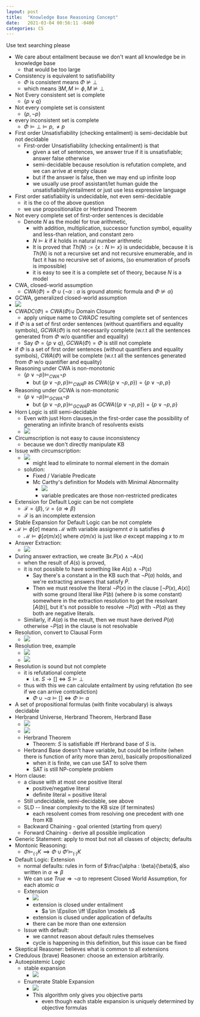 ```yaml
---
layout: post
title:  "Knowledge Base Reasoning Concept"
date:   2021-03-04 00:56:11 -0400
categories: CS
---
```

Use text searching please

* We care about entailment because we don't want all knowledge be in knowledge base
  * that would be too large
* Consistency is equivalent to satisfiability
  * $\Phi$ is consistent means $\Phi \not \models \bot$ 
  * which means $\exists M, M \models \phi, M \not \models \bot$
* Not Every consistent set is complete
  * $\{p \lor q\}$
* Not every complete set is consistent
  * $\{p, \neg p\}$
* every inconsistent set is complete
  * $\Phi \models \bot \models p, \neq p$
* First order Unsatisfiability (checking entailment) is semi-decidable but not decidable
  * First-order Unsatisfiability (checking entailment) is that 
    * given a set of sentences, we answer true if it is unsatisfiable; answer false otherwise
    * semi-decidable because resolution is refutation complete, and we can arrive at empty clause
    * but if the answer is false, then we may end up infinite loop
    * we usually use proof assistant/let human guide the unsatisfiability/entailment or just use less expressive language
* First order satisfiabiity is undecidable, not even semi-decidable
  * it is the co of the above question
  * we use propositionalize or Herbrand Theorem 
* Not every complete set of first-order sentences is decidable
  * Denote $N$ as the model for true arithmetic,
    * with addition, multiplication, successor function symbol, equality and less-than relation, and constant zero
    * $N \models k$ if $k$ holds in natural number arithmetic
    * It is proved that $Th(N) := \{x : N \models x\}$ is undecidable, because it is $Th(N)$ is not a recursive set and not recursive enumerable, and in fact it has no recursive set of axioms, (so enumeration of proofs is impossible)
    * it is easy to see it is a complete set of theory, because $N$ is a model
* CWA, closed-world assumption
  * $CWA(\Phi) = \Phi \cup \{ \neg \alpha : \alpha \text{ is ground atomic formula and } \Phi \not \models \alpha  \}$
* GCWA, generalized closed-world assumption
* ![](/assets/img/2021-03-04-21-42-16.png)
* $CWADC(\Phi) = CWA(\Phi) \cup$ Domain Closure
  * apply unique name to $CWADC$ resulting complete set of sentences
* if $\Phi$ is a set of first order sentences (without quantifiers and equality symbols), $GCWA(\Phi)$ is not necessarily complete (w.r.t all the sentences generated from $\Phi$ w/o quantifier and equality)
  * Say $\Phi=\{p \lor q\}$, $GCWA(\Phi) = \Phi$ is still not complete
* if $\Phi$ is a set of first order sentences (without quantifiers and equality symbols), $CWA(\Phi)$ will be complete (w.r.t all the sentences generated from $\Phi$ w/o quantifier and equality)
* Reasoning under CWA is non-monotonic
  * $\{p \lor \neg p\} \models_{CWA} \neg p$ 
    * but $\{p \lor \neg p, p\} \models_{CWA} p$ as $CWA(\{p \lor \neg p, p\}) = \{p \lor \neg p, p\}$
* Reasoning under GCWA is non-monotonic
  * $\{p \lor \neg p\} \models_{GCWA} \neg p$ 
    * but $\{p \lor \neg p, p\} \models_{GCWA} p$ as $GCWA(\{p \lor \neg p, p\}) = \{p \lor \neg p, p\}$
* Horn Logic is still semi-decidable
  * Even with just Horn clauses,in the first-order case the possibility of generating an infinite branch of resolvents exists
  * ![](/assets/img/2021-03-05-10-13-41.png)
* Circumscription is not easy to cause inconsistency
  * because we don't directly manipulate KB
* Issue with circumscription:
  * ![](/assets/img/2021-03-05-10-22-21.png)
    * might lead to eliminate to normal element in the domain
  * solution: 
    * Fixed / Variable Predicate
    * Mc Carthy's definition for Models with Minimal Abnormality
      * ![](/assets/img/2021-03-09-11-16-42.png)
      * variable predicates are those non-restricted predicates
* Extension for Default Logic can be not complete
  * $\mathcal{F} = \{\beta\}, \mathcal{D} = \{ \alpha \Rightarrow \beta \}$
  * $\mathcal{F}$ is an incomplete extension
* Stable Expansion for Default Logic can be not complete
* $\mathcal{M} \models \phi [\sigma]$ means $\mathcal{M}$ with variable assignemnt $\sigma$ is satisfies $\phi$ 
  * $\mathcal{M} \models \phi [\sigma(m/x)]$ where $\sigma(m/x)$ is just like $\sigma$ except mapping $x$ to $m$
* Answer Extraction:
  * ![](/assets/img/2021-03-08-23-56-00.png)
* During answer extraction, we create $\exists x. P(x) \land \neg A(x)$
  * when the result of $A(s)$ is proved,
  * it is not possible to have something like $A(s) \land \neg P(s)$
    * Say there's a constant a in the KB such that $\neg P(a)$ holds, and we're extracting answers that satisfy $P$. 
    * Then we must resolve the literal $\neg P(x)$ in the clause $[\neg P(x),A(x)]$ with some ground literal like $P(b)$ (where $b$ is some constant) somewhere in the extraction resolution to get the resolvant $[A(b)]$, but it's not possible to resolve $\neg P(a)$ with $\neg P(a)$ as they both are negative literals.  
  * Similarly, if $A(a)$ is the result, then we must have derived $P(a)$ otherwise $\neg P(a)$ in the clause is not resolvable
* Resolution, convert to Clausal Form
  * ![](/assets/img/2021-03-08-23-02-26.png)
* Resolution tree, example  
  * ![](/assets/img/2021-03-08-23-07-39.png)
  * ![](/assets/img/2021-03-08-23-06-16.png)
* Resolution is sound but not complete
  * it is refutational complete
    * i.e. $S \rightarrow [] \iff S \models \bot$
  * thus with this we can calculate entailment by using refutation (to see if we can arrive contradiction)
    * $\Phi \cup \neg \alpha \models [] \iff \Phi \models \alpha$
* A set of propositional formulas (with finite vocabulary) is always decidable
* Herbrand Universe, Herbrand Theorem, Herbrand Base
  * ![](/assets/img/2021-03-09-00-51-15.png)
  * ![](/assets/img/2021-03-09-00-52-22.png)
  * Herbrand Theorem
    * Theorem: $S$ is satisfiable iff Herbrand base of $S$ is.
  * Herbrand Base doesn't have variable, but could be infinite (when there is function of arity more than zero), basically propositionalized
    * when it is finite, we can use SAT to solve them
    * SAT is still NP-complete problem
* Horn clause:
  * a clause with at most one positive literal
    * positive/negative literal
    * definite literal = positive literal
  * Still undecidable, semi-decidable, see above
  * SLD -- linear complexity to the KB size (if terminates)
    * each resolvent comes from resolving one precedent with one from KB
  * Backward Chaining - goal oriented (starting from query)
  * Forward Chaining - derive all possible implication
* Generic Statement: apply to most but not all classes of objects; defaults 
* Montonic Reasoning:
  * $\Phi \models_{(\cdot)} K \implies \Phi \cup \Phi' \models_{(\cdot)} K$
* Default Logic: Extension
  * normal defaults: rules in form of $\frac{\alpha : \beta}{\beta}$, also written in $\alpha \Rightarrow \beta$
  * We can use $True \Rightarrow \neg \alpha$ to represent Closed World Assumption, for each atomic $\alpha$
  * Extension
    * ![](/assets/img/2021-03-09-11-27-59.png)
    * extension is closed under entailment
      * $a \in \Epsilon \iff \Epsilon \models a$
    * extension is clused under application of defaults
    * there can be more than one extension
  * Issue with default:
    * we cannot reason about default rules themselves
    * cycle is happening in this definition, but this issue can be fixed
* Skeptical Reasoner: believes what is common to all extensions
* Credulous (brave) Reasoner: choose an extension arbitrarily.
* Autoepistemic Logic
  * stable expansion
    * ![](/assets/img/2021-03-09-11-46-29.png)
  * Enumerate Stable Expansion
    * ![](/assets/img/2021-03-09-11-47-16.png)
    * This algorithm only gives you objective parts
      * even though each stable expansion is uniquely determined by objective formulas